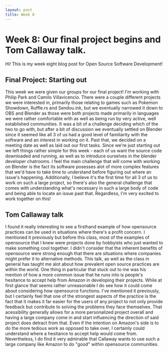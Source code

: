 ```yaml
---
layout: post
title: Week 8
---
```


# Week 8: Our final project begins and Tom Callaway talk.
Hi! This is my week eight blog post for Open Source Software Development!

## Final Project: Starting out
This week we were given our groups for our final project! I'm working with Philip Park and Camilo Villavicencio. There were a couple different projects we were interested in, primarily those relating to games such as Pokemon Showdown, Ruffle.rs and Sendou.ink, but we eventually narrowed it down to OBS and Blender as those were both projects made primarily in languages we were rather comfortable with as well as being run by very active, well established communities. It was a bit of a challenge deciding which of the two to go with, but after a bit of discussion we eventually settled on Blender since it seemed like all 3 of us had a good level of familiarity with the software and an interest in working on it. Past that, we decided on a meeting date as well as laid out our first tasks. Since we're just starting out we left things rather simple for this week - each of us want the source code downloaded and running, as well as to introduce ourselves in the blender developer chatrooms. 
I feel the main challenge that will come with working on Blender is the fact its software posesses alot of more complex features that we'd have to take time to understand before figuring out where an issue's happening. Additionally, I believe it's the first time for all 3 of us to work on such a large project, so there's also the general challenge that comes with understanding what's necessary in such a large body of code and being able to locate an issue past that. Regardless, I'm very excited to work together on this!
  

## Tom Callaway talk
I found it really interesting to see a firsthand example of how opensource practices can be used in situations where there's a profit concern. I mentioned it previously but before this class, most of the examples of opensource that I knew were projects done by hobbyists who just wanted to make something cool together. I didn't consider that the inherent benefits of opensource were strong enough that there are situations where companies might prefer it to alternative methods. This talk, as well as the class in general has taught me alot about how prevalent open source practices are within the world.
One thing in particular that stuck out to me was his mention of how a more common issue that he runs into is people's hesitance to accept help from Amazon in developing their projects. While at first glance that seems rather unreasonable I do see how it could come about considering how opensource functions. I've mentioned it previously, but I certainly feel that one of the strongest aspects of the practice is the fact that it makes it far easier for the users of any project to not only provide feedback but contribute to solving the problems they face themselves. That acessibility generally allows for a more personalized project overall and having a large company come in and start influencing the direction of said project does detract from that. Even if the intention on Amazon's side is to do the more tedious work as opposed to take over, I certainly could understand where a hesitance to accept help would come from. Nevertheless, I do find it very admirable that Callaway wants to use such a large company like Amazon to do "good" within opensource communities.




